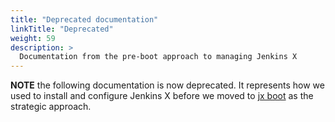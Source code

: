 ```yaml
---
title: "Deprecated documentation"
linkTitle: "Deprecated"
weight: 59
description: >
  Documentation from the pre-boot approach to managing Jenkins X
---
```


**NOTE** the following documentation is now deprecated. It represents how we used to install and configure Jenkins X before we moved to [jx boot](/docs/getting-started/setup/boot/) as the strategic approach. 


